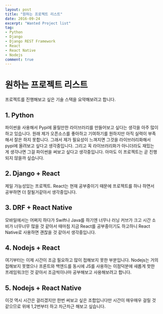 ```yaml
---
layout: post
title: "원하는 프로젝트 리스트"   
date: 2016-09-24
excerpt: "Wanted Project list"
tag:
- Python
- Django
- Django REST Framework
- React
- React Native
- Nodejs
comment: true
---
```


원하는 프로젝트 리스트
=====

프로젝트를 진행해보고 싶은 기술 스택을 요약해보려고 합니다.

## 1. Python

파이썬을 사용해서 Pypi에 올릴만한 라이브러리를 만들어보고 싶다는 생각을 아주 많이하고 있습니다.
원래 제가 오픈소스를 좋아하고 기여하기를 원하지만 아직 실력이 부족해서 잘은 하지 못합니다. 그래서 제가 필요성이 느껴지면 그것을 라이브러리화해서 pypi에 올려보고 싶다고 생각중입니다.
그리고 꼭 라이브러리화가 아니더라도 재밌는 게 생각나면 그걸 파이썬을 써보고 싶다고 생각중입니다. 아마도 이 프로젝트는 곧 진행되지 않을까 싶습니다.

## 2. Django + React

제일 가능성있는 프로젝트.
React는 현재 공부중이기 때문에 프로젝트를 하나 하면서 공부하면 더 잘될거같아서 생각중입니다.

## 3. DRF + React Native

모바일에서는 어쩌지 하다가 Swift나 Java를 하기엔 너무나 러닝 커브가 크고 시간 소비가 너무너무 많을 것 같아서 때마침 지금 React를 공부중이기도 하고하니 React Native로 사용하면 괜찮을 것 같아서 생각중입니다.

## 4. Nodejs + React

여기부터는 이제 시간이 조금 필요하고 많이 접해보지 못한 부분입니다. Nodejs는 거의 접해보지 못했으나 프론트와 백엔드를 동시에 JS를 사용하는 이점덕분에 새롭게 핫한 프레임워크인 것  같아서 조금씩이나마 공부해보고 사용해보려고 합니다.

## 5. Nodejs + React Native

이것 역시 시간은 걸리겠지만 한번 써보고 싶은 조합입니다만 시간이 매우매우 걸릴 것 같으므로 위에 1,2번부터 하고 차근차근 해보고 싶습니다.
